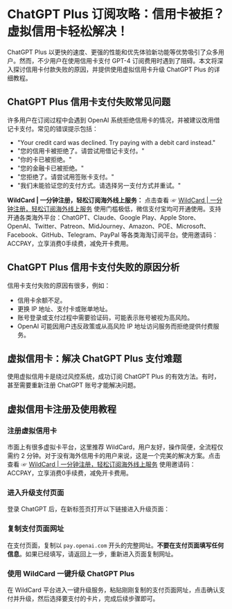 # ChatGPT Plus 订阅攻略：信用卡被拒？虚拟信用卡轻松解决！

ChatGPT Plus 以更快的速度、更强的性能和优先体验新功能等优势吸引了众多用户。然而，不少用户在使用信用卡支付 GPT-4 订阅费用时遇到了阻碍。本文将深入探讨信用卡付款失败的原因，并提供使用虚拟信用卡升级 ChatGPT Plus 的详细教程。

## ChatGPT Plus 信用卡支付失败常见问题

许多用户在订阅过程中会遇到 OpenAI 系统拒绝信用卡的情况，并被建议改用借记卡支付。常见的错误提示包括：

*   "Your credit card was declined. Try paying with a debit card instead."
*   "您的信用卡被拒绝了。请尝试用借记卡支付。"
*   "你的卡已被拒绝。"
*   "您的金融卡已被拒绝。"
*   "您拒绝了。请尝试用签账卡支付。"
*   "我们未能验证您的支付方式。请选择另一支付方式并重试。"


**WildCard | 一分钟注册，轻松订阅海外线上服务：** 点击查看 ☞ [WildCard | 一分钟注册，轻松订阅海外线上服务](https://bit.ly/bewildcard)  使用门槛极低，微信支付宝均可开通使用。支持开通各类海外平台：ChatGPT、Claude、Google Play、Apple Store、OpenAI、Twitter、Patreon、MidJourney、Amazon、POE、Microsoft、Facebook、GitHub、Telegram、PayPal 等各类海淘订阅平台。使用邀请码：ACCPAY，立享消费0手续费，减免开卡费用。


## ChatGPT Plus 信用卡支付失败的原因分析

信用卡支付失败的原因有很多，例如：

*   信用卡余额不足。
*   更换 IP 地址、支付卡或账单地址。
*   账号登录或支付过程中需要验证码，可能表示账号被视为高风险。
*   OpenAI 可能因用户违反政策或从高风险 IP 地址访问服务而拒绝提供付费服务。

##  虚拟信用卡：解决 ChatGPT Plus 支付难题

使用虚拟信用卡是绕过风控系统，成功订阅 ChatGPT Plus 的有效方法。有时，甚至需要重新注册 ChatGPT 账号才能解决问题。


##  虚拟信用卡注册及使用教程

### 注册虚拟信用卡

市面上有很多虚拟卡平台，这里推荐 WildCard，用户友好，操作简便，全流程仅需约 2 分钟。对于没有海外信用卡的用户来说，这是一个完美的解决方案。点击查看 ☞ [WildCard | 一分钟注册，轻松订阅海外线上服务](https://bit.ly/bewildcard)  使用邀请码：ACCPAY，立享消费0手续费，减免开卡费用。


### 进入升级支付页面

登录 ChatGPT 后，在新标签页打开以下链接进入升级页面：


### 复制支付页面网址

在支付页面，复制以 `pay.openai.com` 开头的完整网址。**不要在支付页面填写任何信息**。如果已经填写，请返回上一步，重新进入页面复制网址。


### 使用 WildCard 一键升级 ChatGPT Plus


在 WildCard 平台进入一键升级服务，粘贴刚刚复制的支付页面网址，点击确认支付并升级，然后选择要支付的卡片，完成后续步骤即可。


